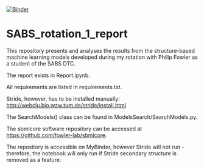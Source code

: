 [![Binder](https://mybinder.org/badge_logo.svg)](https://mybinder.org/v2/gh/DylanAdlard/SABS_rotation_1_report/main)

# SABS_rotation_1_report

This repository presents and analyses the results from the structure-based machine learning models developed during my rotation with Philip Fowler as a student of the SABS DTC.

The report exists in Report.ipynb.

All requirements are listed in requirements.txt.

Stride, however, has to be installed manually: http://webclu.bio.wzw.tum.de/stride/install.html

The SearchModels() class can be found in ModelsSearch/SearchModels.py.

The sbmlcore software repository can be accessed at https://github.com/fowler-lab/sbmlcore.

The repository is accessible on MyBinder, however Stride will not run - therefore, the notebook will only run if Stride secondary structure is removed as a feature.
